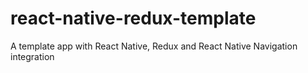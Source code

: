 # react-native-redux-template
A template app with React Native, Redux and React Native Navigation integration
